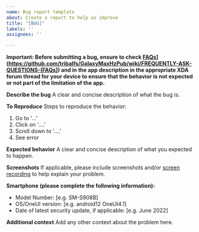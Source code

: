 ```yaml
---
name: Bug report template
about: Create a report to help us improve
title: "[BUG]"
labels: ''
assignees: ''

---
```


**Important: Before submitting a bug, ensure to check [FAQs](FAQs)](https://github.com/tribalfs/GalaxyMaxHzPub/wiki/FREQUENTLY-ASK-QUESTIONS-(FAQs))  and in the app description in the appropriate XDA forum thread for your device to ensure that the behavior is not expected or not part of the limitation of the app.**

**Describe the bug**
A clear and concise description of what the bug is.

**To Reproduce**
Steps to reproduce the behavior:
1. Go to '...'
2. Click on '....'
3. Scroll down to '....'
4. See error

**Expected behavior**
A clear and concise description of what you expected to happen.

**Screenshots**
If applicable, please include screenshots and/or [screen recording](https://play.google.com/store/apps/details?id=us.rec.screen) to help explain your problem. 

**Smartphone (please complete the following information):**
 - Model Number: [e.g. SM-S908B]
 - OS/OneUI version:  [e.g. android12 OneUI4.1]
 - Date of latest security update, if applicable: [e.g. June 2022]

**Additional context**
Add any other context about the problem here.
